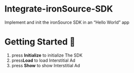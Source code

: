 # Integrate-ironSource-SDK
Implement and init the ironSource SDK in an “Hello World” app

# Getting Started 🚀

1. press <b>Initialize</b> to initialize The SDK
2. press<b>Load</b> to load Interstitial Ad
3. press <b>Show</b> to show Interstitial Ad
